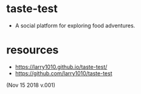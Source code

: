 # taste-test
* A social platform for exploring food adventures.

# resources
* https://larry1010.github.io/taste-test/
* https://github.com/larry1010/taste-test

(Nov 15 2018 v.001)